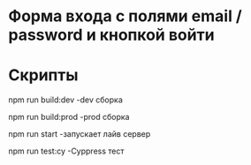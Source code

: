 # Форма входа с полями email / password и кнопкой войти

# Скрипты

npm run build:dev -dev сборка

npm run build:prod -prod сборка

npm run start -запускает лайв сервер

npm run test:cy -Cyppress тест
